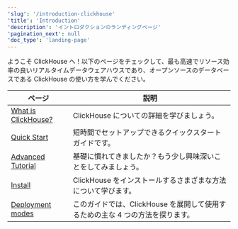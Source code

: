 ```yaml
---
'slug': '/introduction-clickhouse'
'title': 'Introduction'
'description': 'イントロダクションのランディングページ'
'pagination_next': null
'doc_type': 'landing-page'
---
```


ようこそ ClickHouse へ！以下のページをチェックして、最も高速でリソース効率の良いリアルタイムデータウェアハウスであり、オープンソースのデータベースである ClickHouse の使い方を学んでください。

| ページ                                        | 説明                                                              |
|-----------------------------------------------|-------------------------------------------------------------------|
| [What is ClickHouse?](intro)                  | ClickHouse についての詳細を学びましょう。                           |
| [Quick Start](/get-started/quick-start)       | 短時間でセットアップできるクイックスタートガイドです。              |           
| [Advanced Tutorial](tutorial.md)              | 基礎に慣れてきましたか？もう少し興味深いことをしてみましょう。       |
| [Install](getting-started/install/install.mdx) | ClickHouse をインストールするさまざまな方法について学びます。      |
| [Deployment modes](deployment-modes.md)       | このガイドでは、ClickHouse を展開して使用するための主な 4 つの方法を探ります。 |
